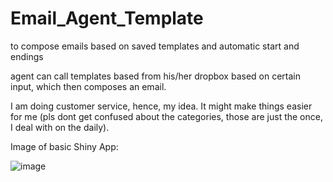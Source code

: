 # Email_Agent_Template

to compose emails based on saved templates and automatic start and endings

agent can call templates based from his/her dropbox based on certain input, which then composes an email.

I am doing customer service, hence, my idea. It might make things easier for me (pls dont get confused about the categories, those are just the once, I deal with on the daily).

Image of basic Shiny App:

![image](https://user-images.githubusercontent.com/75449930/118713735-926dcb80-b822-11eb-96cd-50e78543b606.png)




